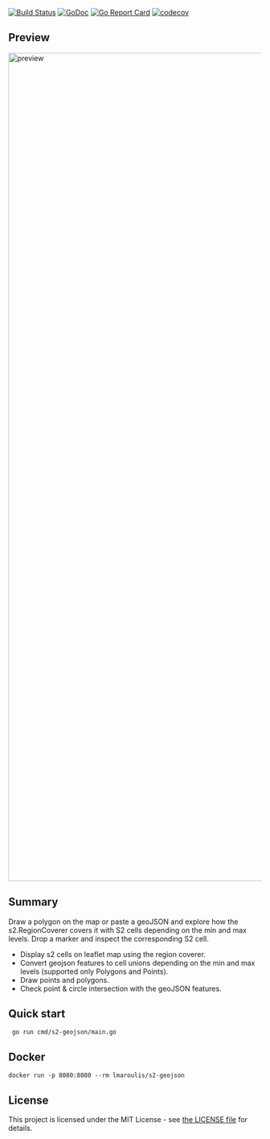 [![Build Status](https://travis-ci.com/pantrif/s2-geojson.svg?branch=develop)](https://travis-ci.com/pantrif/s2-geojson)
[![GoDoc](https://godoc.org/github.com/pantrif/s2-geojson?status.png)](http://godoc.org/github.com/pantrif/s2-geojson)
[![Go Report Card](https://goreportcard.com/badge/github.com/pantrif/s2-geojson)](https://goreportcard.com/report/github.com/pantrif/s2-geojson)
[![codecov](https://codecov.io/gh/pantrif/s2-geojson/branch/develop/graph/badge.svg)](https://codecov.io/gh/pantrif/s2-geojson)


## Preview
<img width="1645" alt="preview" src="https://user-images.githubusercontent.com/9129280/77917392-31dca180-72a3-11ea-9e93-27c331731196.png">


## Summary

Draw a polygon on the map or paste a geoJSON and explore how the s2.RegionCoverer covers it with S2 cells depending on the min and max levels.
Drop a marker and inspect the corresponding S2 cell.

- Display s2 cells on leaflet map using the region coverer. 
- Convert geojson features to cell unions depending on the min and max levels (supported only Polygons and Points).
- Draw points and polygons.
- Check point & circle intersection with the geoJSON features.


## Quick start
```
 go run cmd/s2-geojson/main.go
```

## Docker 
```
docker run -p 8080:8080 --rm lmaroulis/s2-geojson
```



## License

This project is licensed under the MIT License - see [the LICENSE file](LICENSE) for details.